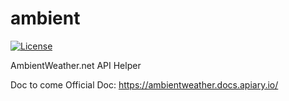 # ambient
[![License](https://img.shields.io/badge/License-BSD%202--Clause-orange.svg)](https://opensource.org/licenses/BSD-2-Clause)

AmbientWeather.net API Helper

Doc to come
Official Doc:
https://ambientweather.docs.apiary.io/
